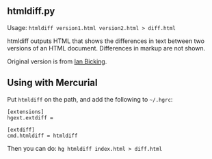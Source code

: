 htmldiff.py
-----------

Usage: `htmldiff version1.html version2.html > diff.html`

htmldiff outputs HTML that shows the differences in text between
two versions of an HTML document. Differences in markup are not
shown.

Original version is from [Ian Bicking][1].

Using with Mercurial
--------------------

Put `htmldiff` on the path, and add the following to `~/.hgrc`:

    [extensions]
    hgext.extdiff =

    [extdiff]
    cmd.htmldiff = htmldiff

Then you can do: `hg htmldiff index.html > diff.html`

   [1]: https://github.com/ianb